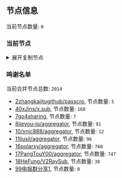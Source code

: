 
## 节点信息
当前节点数量: `0`
### 当前节点
<details>
  <summary>展开复制节点</summary>

    

</details>

### 鸣谢名单
当前合并节点总数: `2014`
- [2zhangkaiitugithub/passcro](https://github.com/zhangkaiitugithub/passcro), 节点数量: `5`
- [40xJins/x.sub](https://github.com/0xJins/x.sub), 节点数量: `168`
- [7go4sharing](https://github.com/go4sharing), 节点数量: `7`
- [8jieyou-io/aggregator](https://github.com/jieyou-io/aggregator), 节点数量: `91`
- [10/xnic888/aggregator](https://github.com/xnic888/aggregator), 节点数量: `12`
- [11liusil/aggregator](https://github.com/liusil/aggregator), 节点数量: `96`
- [16polarxy/aggregator](https://github.com/polarxy/aggregator), 节点数量: `760`
- [17PangTouY00/aggregator](https://github.com/PangTouY00/aggregator), 节点数量: `747`
- [18HeFung/V2RaySub](https://github.com/HeFung/V2RaySub), 节点数量: `38`
- [99电报群分享1](https://github.com/cdddbc/getAirport), 节点数量: `0`


